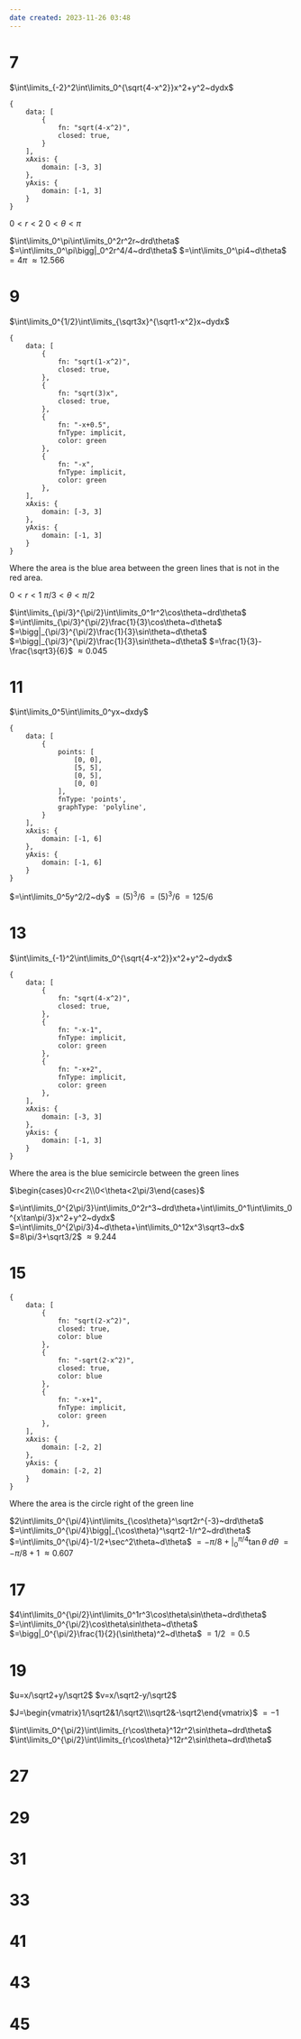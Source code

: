 ```yaml
---
date created: 2023-11-26 03:48
---
```


# 7

$\int\limits_{-2}^2\int\limits_0^{\sqrt{4-x^2}}x^2+y^2~dydx$


```function-plot
{
	data: [
		{
			fn: "sqrt(4-x^2)",
			closed: true,
		}
	],
	xAxis: {
		domain: [-3, 3]
	},
	yAxis: {
		domain: [-1, 3]
	}
}
```

$0<r<2$
$0<\theta<\pi$

$\int\limits_0^\pi\int\limits_0^2r^2r~drd\theta$
$=\int\limits_0^\pi\bigg|_0^2r^4/4~drd\theta$
$=\int\limits_0^\pi4~d\theta$
$=4\pi$
$\approx12.566$

# 9

$\int\limits_0^{1/2}\int\limits_{\sqrt3x}^{\sqrt1-x^2}x~dydx$

```function-plot
{
	data: [
		{
			fn: "sqrt(1-x^2)",
			closed: true,
		},
		{
			fn: "sqrt(3)x",
			closed: true,
		},
		{
			fn: "-x+0.5",
			fnType: implicit,
			color: green
		},
		{
			fn: "-x",
			fnType: implicit,
			color: green
		},
	],
	xAxis: {
		domain: [-3, 3]
	},
	yAxis: {
		domain: [-1, 3]
	}
}
```

Where the area is the blue area between the green lines that is not in the red area.

$0<r<1$
$\pi/3<\theta<\pi/2$

$\int\limits_{\pi/3}^{\pi/2}\int\limits_0^1r^2\cos\theta~drd\theta$
$=\int\limits_{\pi/3}^{\pi/2}\frac{1}{3}\cos\theta~d\theta$
$=\bigg|_{\pi/3}^{\pi/2}\frac{1}{3}\sin\theta~d\theta$
$=\bigg|_{\pi/3}^{\pi/2}\frac{1}{3}\sin\theta~d\theta$
$=\frac{1}{3}-\frac{\sqrt3}{6}$
$\approx0.045$

# 11

$\int\limits_0^5\int\limits_0^yx~dxdy$

```function-plot
{
	data: [
		{
			points: [
				[0, 0],
				[5, 5],
				[0, 5],
				[0, 0]
			],
			fnType: 'points',
			graphType: 'polyline',
		}
	],
	xAxis: {
		domain: [-1, 6]
	},
	yAxis: {
		domain: [-1, 6]
	}
}
```

$=\int\limits_0^5y^2/2~dy$
$=(5)^3/6$
$=(5)^3/6$
$=125/6$

# 13

$\int\limits_{-1}^2\int\limits_0^{\sqrt{4-x^2}}x^2+y^2~dydx$

```function-plot
{
	data: [
		{
			fn: "sqrt(4-x^2)",
			closed: true,
		},
		{
			fn: "-x-1",
			fnType: implicit,
			color: green
		},
		{
			fn: "-x+2",
			fnType: implicit,
			color: green
		},
	],
	xAxis: {
		domain: [-3, 3]
	},
	yAxis: {
		domain: [-1, 3]
	}
}
```

Where the area is the blue semicircle between the green lines

$\begin{cases}0<r<2\\0<\theta<2\pi/3\end{cases}$

$=\int\limits_0^{2\pi/3}\int\limits_0^2r^3~drd\theta+\int\limits_0^1\int\limits_0^{x\tan\pi/3}x^2+y^2~dydx$
$=\int\limits_0^{2\pi/3}4~d\theta+\int\limits_0^12x^3\sqrt3~dx$
$=8\pi/3+\sqrt3/2$
$\approx9.244$

# 15

```function-plot
{
	data: [
		{
			fn: "sqrt(2-x^2)",
			closed: true,
			color: blue
		},
		{
			fn: "-sqrt(2-x^2)",
			closed: true,
			color: blue
		},
		{
			fn: "-x+1",
			fnType: implicit,
			color: green
		},
	],
	xAxis: {
		domain: [-2, 2]
	},
	yAxis: {
		domain: [-2, 2]
	}
}
```

Where the area is the circle right of the green line

$2\int\limits_0^{\pi/4}\int\limits_{\cos\theta}^\sqrt2r^{-3}~drd\theta$
$=\int\limits_0^{\pi/4}\bigg|_{\cos\theta}^\sqrt2-1/r^2~drd\theta$
$=\int\limits_0^{\pi/4}-1/2+\sec^2\theta~d\theta$
$=-\pi/8+\bigg|_0^{\pi/4}\tan\theta~d\theta$
$=-\pi/8+1$
$\approx0.607$

# 17

$4\int\limits_0^{\pi/2}\int\limits_0^1r^3\cos\theta\sin\theta~drd\theta$
$=\int\limits_0^{\pi/2}\cos\theta\sin\theta~d\theta$
$=\bigg|_0^{\pi/2}\frac{1}{2}(\sin\theta)^2~d\theta$
$=1/2$
$=0.5$

# 19

$u=x/\sqrt2+y/\sqrt2$
$v=x/\sqrt2-y/\sqrt2$

$J=\begin{vmatrix}1/\sqrt2&1/\sqrt2\\\sqrt2&-\sqrt2\end{vmatrix}$
$=-1$

$\int\limits_0^{\pi/2}\int\limits_{r\cos\theta}^12r^2\sin\theta~drd\theta$
$\int\limits_0^{\pi/2}\int\limits_{r\cos\theta}^12r^2\sin\theta~drd\theta$

# 27

# 29

# 31

# 33

# 41

# 43

# 45
